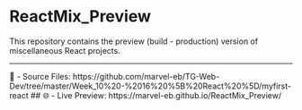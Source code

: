# ReactMix_Preview
This repository contains the preview (build - production) version of  miscellaneous  React projects.
<hr>
📁 - Source Files: https://github.com/marvel-eb/TG-Web-Dev/tree/master/Week_10%20-%2016%20%5B%20React%20%5D/myfirst-react
##
🌐 - Live Preview: https://marvel-eb.github.io/ReactMix_Preview/
